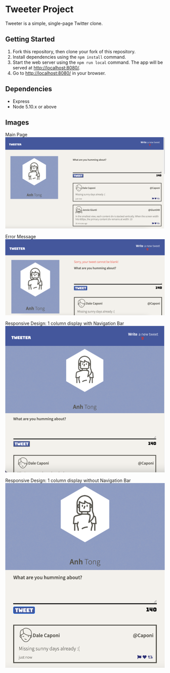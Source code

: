 # Tweeter Project

Tweeter is a simple, single-page Twitter clone.

## Getting Started

1. Fork this repository, then clone your fork of this repository.
2. Install dependencies using the `npm install` command.
3. Start the web server using the `npm run local` command. The app will be served at <http://localhost:8080/>.
4. Go to <http://localhost:8080/> in your browser.

## Dependencies

- Express
- Node 5.10.x or above

## Images
Main Page
![Main](https://github.com/kimanhtong/tweeter/blob/master/docs/Main%20content.png "Main Page")

Error Message
![Error](https://github.com/kimanhtong/tweeter/blob/master/docs/Error%20message.png "Error Message")

Responsive Design: 1 column display with Navigation Bar
![Responsive](https://github.com/kimanhtong/tweeter/blob/master/docs/1-column%20display%20with%20Nav%20bar.png "1 column with nav bar")

Responsive Design: 1 column display without Navigation Bar
![Responsive](https://github.com/kimanhtong/tweeter/blob/master/docs/1-column%20display%20no%20Nav%20bar.png "1 column without nav bar")
